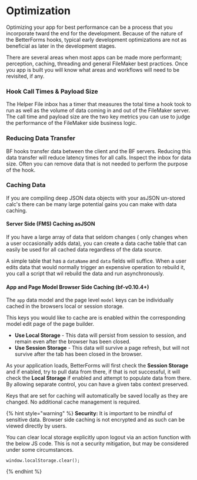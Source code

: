 # Optimization

Optimizing your app for best performance can be a process that you incorporate tward the end for the development. Because of the nature of the BetterForms hooks, typical early development optimizations are not as beneficial as later in the development stages.

There are several areas when most apps can be made more performant; perception, caching, threading and general FileMaker best practices. Once you app is built you will know what areas and workflows will need to be revisited, if any.

### Hook Call Times & Payload Size

The Helper File inbox has a timer that measures the total time a hook took to run as well as the volume of data coming in and out of the FileMaker server. The call time and payload size are the two key metrics you can use to judge the performance of the FileMaker side business logic.

### Reducing Data Transfer

BF hooks transfer data between the client and the BF servers. Reducing this data transfer will reduce latency times for all calls. Inspect the inbox for data size. Often you can remove data that is not needed to perform the purpose of the hook.

### Caching Data

If you are compiling deep JSON data objects with your asJSON un-stored calc's there can be many large potential gains you can make with data caching.

#### Server Side \(FMS\) Caching asJSON

If you have a large array of data that seldom changes \( only changes when a user occasionally adds data\), you can create a data cache table that can easily be used for all cached data regardless of the data source. 

A simple table that has a `dataName` and `data` fields will suffice. When a user edits data that would normally trigger an expensive operation to rebuild it, you call a script that wil rebuild the data and run asynchronously.

#### App and Page Model Browser Side Caching \(bf-v0.10.4+\)

The `app` data model and the page level `model` keys can be individually cached in the browsers local or session storage.

This keys you would like to cache are is enabled within the corresponding  model edit page of the page builder.

* **Use Local Storage** - This data will persist from session to session, and remain even after the browser has been closed.
* **Use Session Storage** - This data will survive a page refresh, but will not survive after the tab has been closed in the browser.

As your application loads, BetterForms will first check the **Session Storage** and if enabled, try to pull data from there, if that is not successful, it will check the **Local Storage** if enabled and attempt to populate data from there. By allowing separate control, you can have a given tabs context preserved. 

Keys that are set for caching will automatically be saved locally as they are changed. No additional cache management is required.

{% hint style="warning" %}
**Security:** It is important to be mindful of sensitive data. Browser side caching is not encrypted and as such can be viewed directly by users. 

You can clear local storage explicitly upon logout via an action function with the below JS code. This is not a security mitigation, but may be considered under some circumstances.

```text
window.localStorage.clear();
```
{% endhint %}





